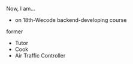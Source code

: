 Now, I am...
* on 18th-Wecode backend-developing course

former
* Tutor
* Cook
* Air Traffic Controller

